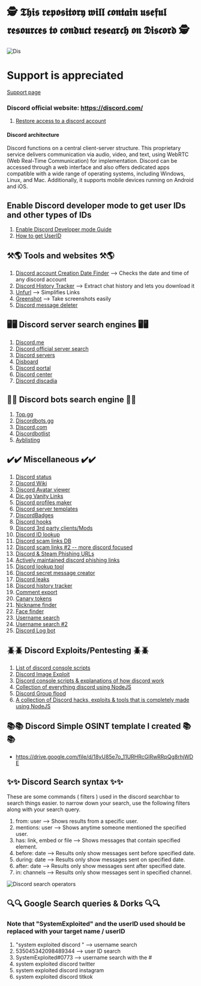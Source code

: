 # 🕵️ 𝕿𝖍𝖎𝖘 𝖗𝖊𝖕𝖔𝖘𝖎𝖙𝖔𝖗𝖞 𝖜𝖎𝖑𝖑 𝖈𝖔𝖓𝖙𝖆𝖎𝖓 𝖚𝖘𝖊𝖋𝖚𝖑 𝖗𝖊𝖘𝖔𝖚𝖗𝖈𝖊𝖘 𝖙𝖔 𝖈𝖔𝖓𝖉𝖚𝖈𝖙 𝖗𝖊𝖘𝖊𝖆𝖗𝖈𝖍 𝖔𝖓 𝕯𝖎𝖘𝖈𝖔𝖗𝖉 🕵️
![Dis](https://user-images.githubusercontent.com/59100756/122181954-ab2bca00-ce3e-11eb-8162-4f6c92d1a3dc.png)

# Support is appreciated
[Support page](https://www.paypal.com/donate/?hosted_button_id=CTY9VF3VLD4BY)

### Discord official website: https://discord.com/
1. [Restore access to a discord account](https://discord.com/login)

#### Discord architecture
Discord functions on a central client-server structure. This proprietary service delivers communication via audio, video, and text, using WebRTC (Web Real-Time Communication) for implementation. Discord can be accessed through a web interface and also offers dedicated apps compatible with a wide range of operating systems, including Windows, Linux, and Mac. Additionally, it supports mobile devices running on Android and iOS.


## Enable Discord developer mode to get user IDs and other types of IDs
1. [Enable Discord Developer mode Guide](https://techswift.org/2020/09/17/how-to-enable-developer-mode-in-discord/)
2. [How to get UserID](https://techswift.org/2020/04/22/how-to-find-your-user-id-on-discord/)

## ⚒️🌎 Tools and websites ⚒️🌎
  1. [Discord account Creation Date Finder](https://www.vodact.com/discord/discord-id-creation-date.html) --> Checks the date and time of any discord account
2. [Discord History Tracker](https://dht.chylex.com/) --> Extract chat history and lets you download it
3. [Unfurl](https://dfir.blog/unfurl/) --> Simplifies Links
4. [Greenshot](https://getgreenshot.org/) --> Take screenshots easily
5. [Discord message deleter](https://github.com/victornpb/undiscord)


## 🖥️🖥️ Discord server search engines 🖥️🖥️
1. [Discord.me](https://discord.me/servers)
2. [Discord official server search](https://discord.com/servers)
3. [Discord servers](https://discordservers.com/)
4. [Disboard](https://disboard.org/)
5. [Discord portal](http://discordportal.com) 
6. [Discord center](http://discord.center)
7. [Discord discadia](https://discadia.com/)

## 🤖🤖 Discord bots search engine 🤖🤖
1. [Top.gg](https://top.gg/)
2. [Discordbots.gg](https://discord.bots.gg/)
3. [Discord.com](https://discord.com/invite/0cDvIgU2voWn4BaD)
4. [Discordbotlist](https://discordbotlist.com/)
5. [Ayblisting](https://ayblisting.com/)

## ✔️✔️ Miscellaneous ✔️✔️
1. [Discord status](https://discordstatus.com/)
2. [Discord Wiki](https://discordia.me/en/home)
3. [Discord Avatar viewer](https://discordzoom.com/en/)
4. [Dic.gg Vanity Links](https://dsc.gg/)
5. [Discord profiles maker](https://discords.com/bio/profiles)
6. [Discord server templates](https://www.discord.style/)
7. [DiscordBadges](https://support.discord.com/hc/en-us/articles/360035962891-Profile-Badges-101)
8. [Discord hooks](https://discohook.org)
9. [Discord 3rd party clients/Mods](https://github.com/Discord-Client-Encyclopedia-Management/Discord3rdparties)
10. [Discord ID lookup](https://github.com/Nenaff/Disserv)
11. [Discord scam links DB](https://github.com/Discord-AntiScam/scam-links)
12. [Discord scam links #2 -- more discord focused](https://github.com/DevSpen/scam-links/)
13. [Discord & Steam Phishing URLs](https://github.com/Dogino/Discord-Phishing-URLs)
14. [Actively maintained discord phishing links](https://github.com/nikolaischunk/discord-phishing-links)
15. [Discord lookup tool](https://github.com/discordlookup/discordlookup)
16. [Discord secret message creator](https://holloway.nz/steg/)
17. [Discord leaks](https://discordleaks.unicornriot.ninja/)
18. [Discord history tracker](https://dht.chylex.com/)
19. [Comment export](https://exportcomments.com/)
20. [Canary tokens](https://canarytokens.org/nest/generate)
21. [Nickname finder](https://whatsmyname.app/)
22. [Face finder](https://facecheck.id/)
23. [Username search](https://instantusername.com/#/)
24. [Username search #2](https://usersearch.org/)
25. [Discord Log bot](https://quark.bot/)

## 🪲🪲 Discord Exploits/Pentesting 🪲🪲
1. [List of discord console scripts](https://github.com/ImLorio/All-Discord-Exploits)
2. [Discord Image Exploit](https://github.com/TheonlyIcebear/Discord-Image-Exploit)
3. [Discord console scripts & explanations of how discord work](https://github.com/Discord-Oxygen/Discord-Console-hacks)
4. [Collection of everything discord using NodeJS](https://github.com/hanaui-git/ZeroDiscord)
5. [Discord Group flood](https://github.com/FuckingToasters/discord-group-spammer)
6. [A collection of Discord hacks, exploits & tools that is completely made using NodeJS](https://github.com/cspi-git/ZeroDiscord)

## 📚📚 Discord Simple OSINT template I created 📚📚
 * https://drive.google.com/file/d/18yU85e7o_11URHRcGlRwRRpQg8rhjWDE

## ✨✨ Discord Search syntax ✨✨
These are some commands ( filters ) used in the discord searchbar to search things easier.
to narrow down your search, use the following filters along with your search query.

1. from: user --> Shows results from a specific user.
2. mentions: user --> Shows anytime someone mentioned the specified user.
3. has: link, embed or file --> Shows messages that contain specified element.
4. before: date --> Results only show messages sent before specified date.
5. during: date --> Results only show messages sent on specified date.
6. after: date --> Results only show messages sent after specified date.
7. in: channels --> Results only show messages sent in specified channel.


![Discord search operators](https://user-images.githubusercontent.com/59100756/122185964-66a22d80-ce42-11eb-9a70-72cfd0f5c32f.png)

## 🔍🔍 Google Search queries & Dorks 🔍🔍
### Note that "SystemExploited" and the userID used should be replaced with your target name / userID

1. "system exploited discord " --> username search
2. 535045342098489344 --> user ID search
3. SystemExploited#0773 --> username search with the #
4. system exploited discord twitter 
5. system exploited discord instagram
6. system exploited discord titkok

